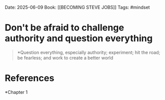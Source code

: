 Date: 2025-06-09
Book: [[BECOMING STEVE JOBS]]
Tags: #mindset 


# Don't be afraid to challenge authority and question everything

> *Question everything, especially authority; experiment; hit the road; be fearless; and work to create a better world 

# References 
*Chapter 1 